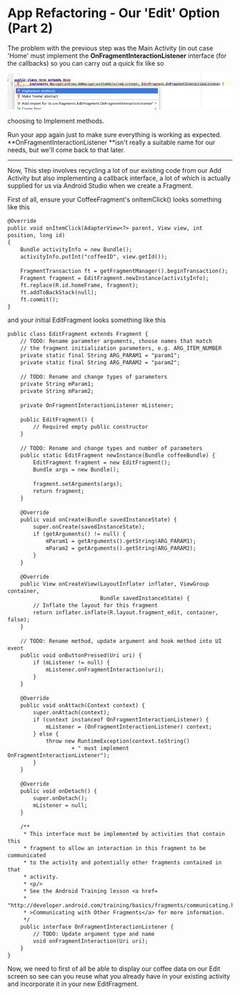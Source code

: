 # App Refactoring - Our 'Edit' Option \(Part 2\)

The problem with the previous step was the Main Activity \(in out case 'Home' must implement the **OnFragmentInteractionListener** interface \(for the callbacks\) so you can carry out a quick fix like so

![](/assets/lab510.png)

choosing to Implement methods.

Run your app again just to make sure everything is working as expected. **OnFragmentInteractionListener **isn't really a suitable name for our needs, but we'll come back to that later.

---

Now, This step involves recycling a lot of our existing code from our Add Activity but also implementing a callback interface, a lot of which is actually supplied for us via Android Studio when we create a Fragment.

First of all, ensure your CoffeeFragment's onItemClick\(\) looks something like this

```
@Override
public void onItemClick(AdapterView<?> parent, View view, int position, long id) 
{  
    Bundle activityInfo = new Bundle();  
    activityInfo.putInt("coffeeID", view.getId());  

    FragmentTransaction ft = getFragmentManager().beginTransaction();  
    Fragment fragment = EditFragment.newInstance(activityInfo);  
    ft.replace(R.id.homeFrame, fragment);  
    ft.addToBackStack(null);  
    ft.commit();
}
```

and your initial EditFragment looks something like this

```
public class EditFragment extends Fragment {
    // TODO: Rename parameter arguments, choose names that match
    // the fragment initialization parameters, e.g. ARG_ITEM_NUMBER
    private static final String ARG_PARAM1 = "param1";
    private static final String ARG_PARAM2 = "param2";

    // TODO: Rename and change types of parameters
    private String mParam1;
    private String mParam2;

    private OnFragmentInteractionListener mListener;

    public EditFragment() {
        // Required empty public constructor
    }

    // TODO: Rename and change types and number of parameters
    public static EditFragment newInstance(Bundle coffeeBundle) {
        EditFragment fragment = new EditFragment();
        Bundle args = new Bundle();

        fragment.setArguments(args);
        return fragment;
    }

    @Override
    public void onCreate(Bundle savedInstanceState) {
        super.onCreate(savedInstanceState);
        if (getArguments() != null) {
            mParam1 = getArguments().getString(ARG_PARAM1);
            mParam2 = getArguments().getString(ARG_PARAM2);
        }
    }

    @Override
    public View onCreateView(LayoutInflater inflater, ViewGroup container,
                             Bundle savedInstanceState) {
        // Inflate the layout for this fragment
        return inflater.inflate(R.layout.fragment_edit, container, false);
    }

    // TODO: Rename method, update argument and hook method into UI event
    public void onButtonPressed(Uri uri) {
        if (mListener != null) {
            mListener.onFragmentInteraction(uri);
        }
    }

    @Override
    public void onAttach(Context context) {
        super.onAttach(context);
        if (context instanceof OnFragmentInteractionListener) {
            mListener = (OnFragmentInteractionListener) context;
        } else {
            throw new RuntimeException(context.toString()
                    + " must implement OnFragmentInteractionListener");
        }
    }

    @Override
    public void onDetach() {
        super.onDetach();
        mListener = null;
    }

    /**
     * This interface must be implemented by activities that contain this
     * fragment to allow an interaction in this fragment to be communicated
     * to the activity and potentially other fragments contained in that
     * activity.
     * <p/>
     * See the Android Training lesson <a href=
     * "http://developer.android.com/training/basics/fragments/communicating.html"
     * >Communicating with Other Fragments</a> for more information.
     */
    public interface OnFragmentInteractionListener {
        // TODO: Update argument type and name
        void onFragmentInteraction(Uri uri);
    }
}
```

Now, we need to first of all be able to display our coffee data on our Edit screen so see can you reuse what you already have in your existing activity and incorporate it in your new EditFragment.





